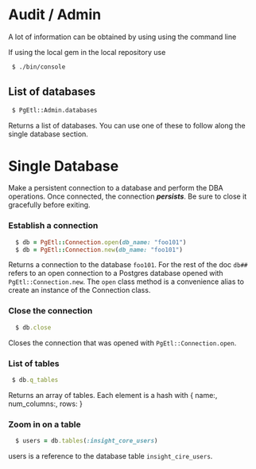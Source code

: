 # Audit / Admin

A lot of information can be obtained by using using the command line

If using the local gem in the local repository use
```sh
 $ ./bin/console
```

## List of databases
```sh
 $ PgEtl::Admin.databases
```

Returns a list of databases. You can use one of these to follow along the single database section.


# Single Database

Make a persistent connection to a database and perform the DBA operations. Once connected, the connection ***persists***. Be sure to close it gracefully before exiting.

### Establish a connection

```ruby
  $ db = PgEtl::Connection.open(db_name: "foo101")
  $ db = PgEtl::Connection.new(db_name: "foo101")
```

Returns a connection to the database `foo101`. For the rest of the doc `db##` refers to an open connection to a Postgres database opened with `PgEtl::Connection.new`. The `open` class method is a convenience alias to create an instance of the Connection class.

### Close the connection
```ruby
  $ db.close
```

Closes the connection that was opened with `PgEtl::Connection.open`.

### List of tables
```ruby
 $ db.q_tables
```

Returns an array of tables. Each element is a hash with { name:, num_columns:, rows: }

### Zoom in on a table
```ruby
  $ users = db.tables(:insight_core_users)
```

users is a reference to the database table `insight_cire_users`.

